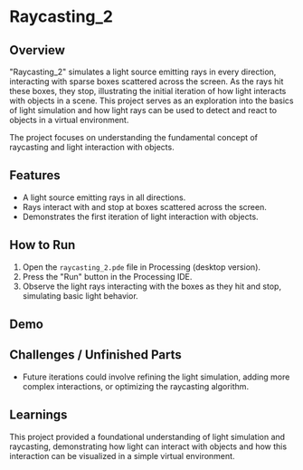 # Raycasting_2

## Overview
"Raycasting_2" simulates a light source emitting rays in every direction, interacting with sparse boxes scattered across the screen. As the rays hit these boxes, they stop, illustrating the initial iteration of how light interacts with objects in a scene. This project serves as an exploration into the basics of light simulation and how light rays can be used to detect and react to objects in a virtual environment.

The project focuses on understanding the fundamental concept of raycasting and light interaction with objects.

## Features
- A light source emitting rays in all directions.
- Rays interact with and stop at boxes scattered across the screen.
- Demonstrates the first iteration of light interaction with objects.

## How to Run
1. Open the `raycasting_2.pde` file in Processing (desktop version).
2. Press the "Run" button in the Processing IDE.
3. Observe the light rays interacting with the boxes as they hit and stop, simulating basic light behavior.

## Demo


## Challenges / Unfinished Parts
- Future iterations could involve refining the light simulation, adding more complex interactions, or optimizing the raycasting algorithm.

## Learnings
This project provided a foundational understanding of light simulation and raycasting, demonstrating how light can interact with objects and how this interaction can be visualized in a simple virtual environment.

